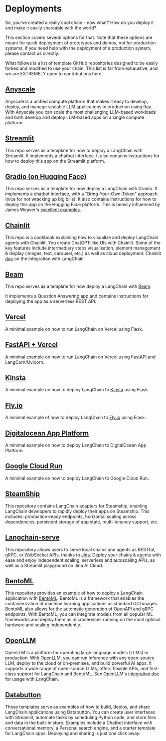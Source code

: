 # Deployments

So, you've created a really cool chain - now what? How do you deploy it and make it easily shareable with the world?

This section covers several options for that. Note that these options are meant for quick deployment of prototypes and demos, not for production systems. If you need help with the deployment of a production system, please contact us directly.

What follows is a list of template GitHub repositories designed to be easily forked and modified to use your chain. This list is far from exhaustive, and we are EXTREMELY open to contributions here.

## [Anyscale](https://www.anyscale.com/model-serving)

Anyscale is a unified compute platform that makes it easy to develop, deploy, and manage scalable LLM applications in production using Ray.
With Anyscale you can scale the most challenging LLM-based workloads and both develop and deploy LLM-based apps on a single compute platform.

## [Streamlit](https://github.com/hwchase17/langchain-streamlit-template)

This repo serves as a template for how to deploy a LangChain with Streamlit.
It implements a chatbot interface.
It also contains instructions for how to deploy this app on the Streamlit platform.

## [Gradio (on Hugging Face)](https://github.com/hwchase17/langchain-gradio-template)

This repo serves as a template for how deploy a LangChain with Gradio.
It implements a chatbot interface, with a "Bring-Your-Own-Token" approach (nice for not wracking up big bills).
It also contains instructions for how to deploy this app on the Hugging Face platform.
This is heavily influenced by James Weaver's [excellent examples](https://huggingface.co/JavaFXpert).

## [Chainlit](https://github.com/Chainlit/cookbook)

This repo is a cookbook explaining how to visualize and deploy LangChain agents with Chainlit.
You create ChatGPT-like UIs with Chainlit. Some of the key features include intermediary steps visualisation, element management & display (images, text, carousel, etc.) as well as cloud deployment.
Chainlit [doc](https://docs.chainlit.io/langchain) on the integration with LangChain

## [Beam](https://github.com/slai-labs/get-beam/tree/main/examples/langchain-question-answering)

This repo serves as a template for how deploy a LangChain with [Beam](https://beam.cloud).

It implements a Question Answering app and contains instructions for deploying the app as a serverless REST API.

## [Vercel](https://github.com/homanp/vercel-langchain)

A minimal example on how to run LangChain on Vercel using Flask.

## [FastAPI + Vercel](https://github.com/msoedov/langcorn)

A minimal example on how to run LangChain on Vercel using FastAPI and LangCorn/Uvicorn.

## [Kinsta](https://github.com/kinsta/hello-world-langchain)

A minimal example on how to deploy LangChain to [Kinsta](https://kinsta.com) using Flask.

## [Fly.io](https://github.com/fly-apps/hello-fly-langchain)

A minimal example of how to deploy LangChain to [Fly.io](https://fly.io/) using Flask.

## [Digitalocean App Platform](https://github.com/homanp/digitalocean-langchain)

A minimal example on how to deploy LangChain to DigitalOcean App Platform.

## [Google Cloud Run](https://github.com/homanp/gcp-langchain)

A minimal example on how to deploy LangChain to Google Cloud Run.

## [SteamShip](https://github.com/steamship-core/steamship-langchain/)

This repository contains LangChain adapters for Steamship, enabling LangChain developers to rapidly deploy their apps on Steamship. This includes: production-ready endpoints, horizontal scaling across dependencies, persistent storage of app state, multi-tenancy support, etc.

## [Langchain-serve](https://github.com/jina-ai/langchain-serve)

This repository allows users to serve local chains and agents as RESTful, gRPC, or WebSocket APIs, thanks to [Jina](https://docs.jina.ai/). Deploy your chains & agents with ease and enjoy independent scaling, serverless and autoscaling APIs, as well as a Streamlit playground on Jina AI Cloud.

## [BentoML](https://github.com/ssheng/BentoChain)

This repository provides an example of how to deploy a LangChain application with [BentoML](https://github.com/bentoml/BentoML). BentoML is a framework that enables the containerization of machine learning applications as standard OCI images. BentoML also allows for the automatic generation of OpenAPI and gRPC endpoints. With BentoML, you can integrate models from all popular ML frameworks and deploy them as microservices running on the most optimal hardware and scaling independently.

## [OpenLLM](https://github.com/bentoml/OpenLLM)

OpenLLM is a platform for operating large language models (LLMs) in production. With OpenLLM, you can run inference with any open-source LLM, deploy to the cloud or on-premises, and build powerful AI apps. It supports a wide range of open-source LLMs, offers flexible APIs, and first-class support for LangChain and BentoML.
See OpenLLM's [integration doc](https://github.com/bentoml/OpenLLM#%EF%B8%8F-integrations) for usage with LangChain.

## [Databutton](https://databutton.com/home?new-data-app=true)

These templates serve as examples of how to build, deploy, and share LangChain applications using Databutton. You can create user interfaces with Streamlit, automate tasks by scheduling Python code, and store files and data in the built-in store. Examples include a Chatbot interface with conversational memory, a Personal search engine, and a starter template for LangChain apps. Deploying and sharing is just one click away.
